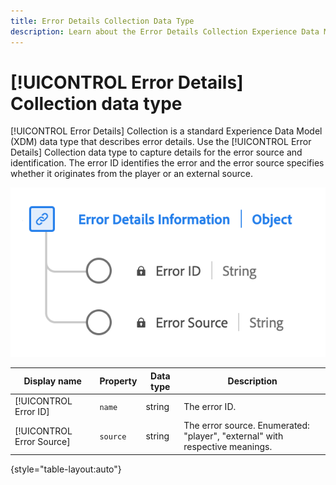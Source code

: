 ```yaml
---
title: Error Details Collection Data Type
description: Learn about the Error Details Collection Experience Data Model (XDM) data type.
---
```

# [!UICONTROL Error Details] Collection data type

[!UICONTROL Error Details] Collection is a standard Experience Data Model (XDM) data type that describes error details. Use the [!UICONTROL Error Details] Collection data type to capture details for the error source and identification. The error ID identifies the error and the error source specifies whether it originates from the player or an external source.

![A diagram of the  Error Details Information data type.](../images/data-types/error-details-information.png)

| Display name   | Property       | Data type | Description                                  |
|----------------|----------------|-----------|----------------------------------------------|
| [!UICONTROL Error ID]      | `name`       | string    | The error ID.                                |
| [!UICONTROL Error Source]   | `source`     | string    | The error source. Enumerated: "player", "external" with respective meanings.  |

{style="table-layout:auto"}
